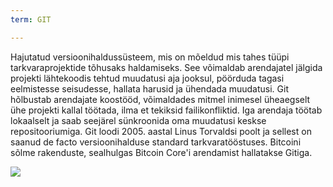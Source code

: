 ```yaml
---
term: GIT

---
```

Hajutatud versioonihaldussüsteem, mis on mõeldud mis tahes tüüpi tarkvaraprojektide tõhusaks haldamiseks. See võimaldab arendajatel jälgida projekti lähtekoodis tehtud muudatusi aja jooksul, pöörduda tagasi eelmistesse seisudesse, hallata harusid ja ühendada muudatusi. Git hõlbustab arendajate koostööd, võimaldades mitmel inimesel üheaegselt ühe projekti kallal töötada, ilma et tekiksid failikonfliktid. Iga arendaja töötab lokaalselt ja saab seejärel sünkroonida oma muudatusi keskse repositooriumiga. Git loodi 2005. aastal Linus Torvaldsi poolt ja sellest on saanud de facto versioonihalduse standard tarkvaratööstuses. Bitcoini sõlme rakenduste, sealhulgas Bitcoin Core'i arendamist hallatakse Gitiga.

![](../../dictionnaire/assets/47.webp)